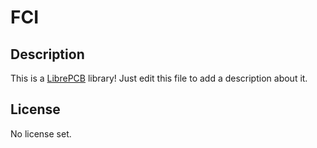 # FCI

## Description

This is a [LibrePCB](https://librepcb.org) library!
Just edit this file to add a description about it.

## License

No license set.
